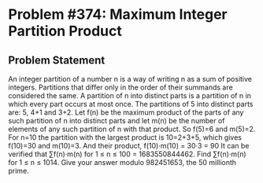 # Problem #374: Maximum Integer Partition Product 

## Problem Statement 

An integer partition of a number n is a way of writing n as a sum of positive integers.
Partitions that differ only in the order of their summands are considered the same.
A partition of n into distinct parts is a partition of n in which every part occurs at most once.
The partitions of 5 into distinct parts are:
5, 4+1 and 3+2.
Let f(n) be the maximum product of the parts of any such partition of n into distinct parts and let m(n) be the number of elements of any such partition of n with that product.
So f(5)=6 and m(5)=2.
For n=10 the partition with the largest product is 10=2+3+5, which gives f(10)=30 and m(10)=3.
And their product, f(10)·m(10) = 30·3 = 90
It can be verified that
∑f(n)·m(n) for 1 ≤ n ≤ 100 = 1683550844462.
Find ∑f(n)·m(n) for 1 ≤ n ≤ 1014.
Give your answer modulo 982451653, the 50 millionth prime.
